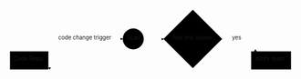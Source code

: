 <div class="mermaid"><svg xmlns="http://www.w3.org/2000/svg" id="mermaid-svg-vXn3Iefu0yEpmFwa" width="100%" style="max-width: 727.4296875px;" viewBox="0 0 727.4296875 199.4296875"><g transform="translate(-12, -12)"><g class="output"><g class="clusters"></g><g class="edgePaths"><g class="edgePath" style="opacity: 1;"><path class="path" d="M117.109375,130.2492274291304L211.3125,94.21484375L305.515625,94.21484375" marker-end="url(#arrowhead435)" style="fill:none"></path><defs><marker id="arrowhead435" viewBox="0 0 10 10" refX="9" refY="5" markerUnits="strokeWidth" markerWidth="8" markerHeight="6" orient="auto"><path d="M 0 0 L 10 5 L 0 10 z" class="arrowheadPath" style="stroke-width: 1; stroke-dasharray: 1, 0;"></path></marker></defs></g><g class="edgePath" style="opacity: 1;"><path class="path" d="M644.2562781662434,171.822265625L593.8046875,203.4296875L482.88671875,203.4296875L383.671875,203.4296875L332.09375,203.4296875L211.3125,203.4296875L117.109375,167.3953038208696" marker-end="url(#arrowhead436)" style="fill:none"></path><defs><marker id="arrowhead436" viewBox="0 0 10 10" refX="9" refY="5" markerUnits="strokeWidth" markerWidth="8" markerHeight="6" orient="auto"><path d="M 0 0 L 10 5 L 0 10 z" class="arrowheadPath" style="stroke-width: 1; stroke-dasharray: 1, 0;"></path></marker></defs></g><g class="edgePath" style="opacity: 1;"><path class="path" d="M358.671875,94.21484375L383.671875,94.21484375L409.171875,94.71484375" marker-end="url(#arrowhead437)" style="fill:none"></path><defs><marker id="arrowhead437" viewBox="0 0 10 10" refX="9" refY="5" markerUnits="strokeWidth" markerWidth="8" markerHeight="6" orient="auto"><path d="M 0 0 L 10 5 L 0 10 z" class="arrowheadPath" style="stroke-width: 1; stroke-dasharray: 1, 0;"></path></marker></defs></g><g class="edgePath" style="opacity: 1;"><path class="path" d="M557.6015625,94.71484375L593.8046875,94.21484375L644.2562781662434,125.822265625" marker-end="url(#arrowhead438)" style="fill:none"></path><defs><marker id="arrowhead438" viewBox="0 0 10 10" refX="9" refY="5" markerUnits="strokeWidth" markerWidth="8" markerHeight="6" orient="auto"><path d="M 0 0 L 10 5 L 0 10 z" class="arrowheadPath" style="stroke-width: 1; stroke-dasharray: 1, 0;"></path></marker></defs></g></g><g class="edgeLabels"><g class="edgeLabel" transform="translate(211.3125,94.21484375)" style="opacity: 1;"><g transform="translate(-69.203125,-13)" class="label"><foreignObject width="138.40625" height="26"><div xmlns="http://www.w3.org/1999/xhtml" style="display: inline-block; white-space: nowrap;"><span class="edgeLabel">code change trigger</span></div></foreignObject></g></g><g class="edgeLabel" transform="" style="opacity: 1;"><g transform="translate(0,0)" class="label"><foreignObject width="0" height="0"><div xmlns="http://www.w3.org/1999/xhtml" style="display: inline-block; white-space: nowrap;"><span class="edgeLabel"></span></div></foreignObject></g></g><g class="edgeLabel" transform="" style="opacity: 1;"><g transform="translate(0,0)" class="label"><foreignObject width="0" height="0"><div xmlns="http://www.w3.org/1999/xhtml" style="display: inline-block; white-space: nowrap;"><span class="edgeLabel"></span></div></foreignObject></g></g><g class="edgeLabel" transform="translate(593.8046875,94.21484375)" style="opacity: 1;"><g transform="translate(-11.703125,-13)" class="label"><foreignObject width="23.40625" height="26"><div xmlns="http://www.w3.org/1999/xhtml" style="display: inline-block; white-space: nowrap;"><span class="edgeLabel">yes</span></div></foreignObject></g></g></g><g class="nodes"><g class="node" id="A" transform="translate(68.5546875,148.822265625)" style="opacity: 1;"><rect rx="0" ry="0" x="-48.5546875" y="-23" width="97.109375" height="46"></rect><g class="label" transform="translate(0,0)"><g transform="translate(-38.5546875,-13)"><foreignObject width="77.109375" height="26"><div xmlns="http://www.w3.org/1999/xhtml" style="display: inline-block; white-space: nowrap;">Code Repo</div></foreignObject></g></g></g><g class="node" id="B" transform="translate(332.09375,94.21484375)" style="opacity: 1;"><circle x="-26.578125" y="-23" r="26.578125"></circle><g class="label" transform="translate(0,0)"><g transform="translate(-16.578125,-13)"><foreignObject width="33.15625" height="26"><div xmlns="http://www.w3.org/1999/xhtml" style="display: inline-block; white-space: nowrap;">Scan</div></foreignObject></g></g></g><g class="node" id="C" transform="translate(680.96875,148.822265625)" style="opacity: 1;"><rect rx="0" ry="0" x="-50.4609375" y="-23" width="100.921875" height="46"></rect><g class="label" transform="translate(0,0)"><g transform="translate(-40.4609375,-13)"><foreignObject width="80.921875" height="26"><div xmlns="http://www.w3.org/1999/xhtml" style="display: inline-block; white-space: nowrap;">notify team</div></foreignObject></g></g></g><g class="node" id="D" transform="translate(482.88671875,94.21484375)" style="opacity: 1;"><polygon points="74.21484375,0 148.4296875,-74.21484375 74.21484375,-148.4296875 0,-74.21484375" rx="5" ry="5" transform="translate(-74.21484375,74.21484375)"></polygon><g class="label" transform="translate(0,0)"><g transform="translate(-49.4609375,-13)"><foreignObject width="98.921875" height="26"><div xmlns="http://www.w3.org/1999/xhtml" style="display: inline-block; white-space: nowrap;">has any issues</div></foreignObject></g></g></g></g></g></g></svg></div>

